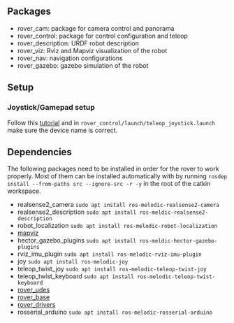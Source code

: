 ## Packages

* rover_cam: package for camera control and panorama
* rover_control: package for control configuration and teleop
* rover_description: URDF robot description
* rover_viz: Rviz and Mapviz visualization of the robot
* rover_nav: navigation configurations
* rover_gazebo: gazebo simulation of the robot

## Setup
### Joystick/Gamepad setup
Follow this [tutorial](http://wiki.ros.org/joy/Tutorials/ConfiguringALinuxJoystick) and in `rover_control/launch/teleop_joystick.launch` make sure the device name is correct.

## Dependencies

The following packages need to be installed in order for the rover to work properly. Most of them can be installed automatically with by running `rosdep install --from-paths src --ignore-src -r -y` in the root of the catkin workspace.

* realsense2_camera `sudo apt install ros-melodic-realsense2-camera`
* realsense2_description `sudo apt install ros-meldic-realsense2-description`
* robot_localization `sudo apt install ros-melodic-robot-localization`
* [mapviz](https://swri-robotics.github.io/mapviz/)
* hector_gazebo_plugins `sudo apt install ros-meldic-hector-gazebo-plugins`
* rviz_imu_plugin `sudo apt install ros-melodic-rviz-imu-plugin`
* joy `sudo apt install ros-melodic-joy`
* teleop_twist_joy `sudo apt install ros-melodic-teleop-twist-joy`
* teleop_twist_keyboard `sudo apt install ros-melodic-teleop-twist-keyboard`
* [rover_udes](https://github.com/robotique-udes/rover_udes)
* [rover_base](https://github.com/robotique-udes/rover_base)
* [rover_drivers](https://github.com/robotique-udes/rover_drivers)
* rosserial_arduino `sudo apt install ros-melodic-rosserial-arduino`

